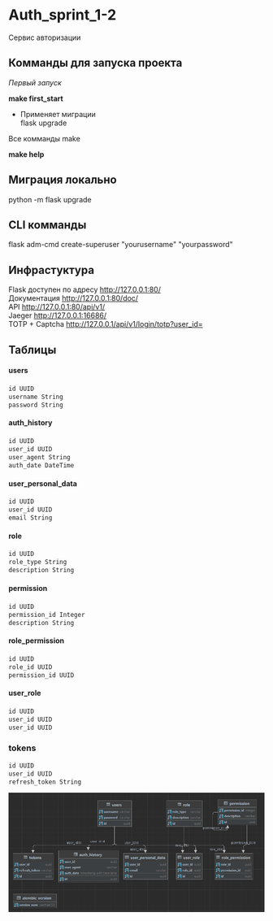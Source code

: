 # Auth_sprint_1-2
Сервис авторизации

Комманды для запуска проекта
-
*Первый запуск*  

**make first_start**
- Применяет миграции  
flask upgrade  

Все комманды make  

**make help**

Миграция локально
-
python -m flask upgrade

CLI комманды
-
flask adm-cmd create-superuser "yourusername" "yourpassword"

Инфрастуктура
-
Flask доступен по адресу http://127.0.0.1:80/  
Документация http://127.0.0.1:80/doc/     
API http://127.0.0.1:80/api/v1/  
Jaeger http://127.0.0.1:16686/  
TOTP + Captcha http://127.0.0.1/api/v1/login/totp?user_id=

Таблицы
-
#### users
    id UUID
    username String
    password String
#### auth_history
    id UUID
    user_id UUID
    user_agent String
    auth_date DateTime
#### user_personal_data  
    id UUID
    user_id UUID
    email String
#### role  
    id UUID
    role_type String
    description String
#### permission  
    id UUID
    permission_id Integer
    description String
#### role_permission  
    id UUID
    role_id UUID
    permission_id UUID
#### user_role
    id UUID
    user_id UUID
    user_id UUID
### tokens
    id UUID
    user_id UUID
    refresh_token String

![](./img/A8sTAkZhQm.png)
